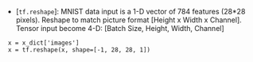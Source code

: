 - [`tf.reshape`]: MNIST data input is a 1-D vector of 784 features (28*28 pixels). Reshape to match picture format [Height x Width x Channel]. Tensor input become 4-D: [Batch Size, Height, Width, Channel]

```
 x = x_dict['images']
 x = tf.reshape(x, shape=[-1, 28, 28, 1])
```
